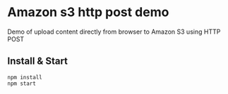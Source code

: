 # Amazon s3 http post demo

Demo of upload content directly from browser to Amazon S3 using HTTP POST

## Install & Start

```
npm install
npm start
```
